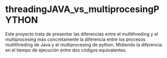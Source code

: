 # threadingJAVA_vs_multiprocesingPYTHON

Este proyecto trata de presentar las diferencias entre el multithreding y el multiprocesing más concretamente la diferencia entre los procesos multithreding de Java y el multiprocesing de python. Midiendo la diferencia en el tiempo de ejecución entre dos códigos equivalentes.
